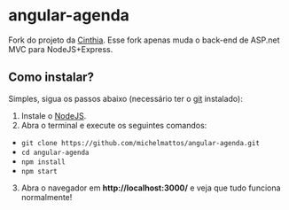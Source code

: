 # angular-agenda

Fork do projeto da [Cinthia](https://github.com/CinthiaPessanha/angular-agenda). Esse fork apenas muda o back-end de ASP.net MVC para NodeJS+Express.

## Como instalar?

Simples, sigua os passos abaixo (necessário ter o [git](https://git-scm.com/downloads) instalado):

1. Instale o [NodeJS](https://nodejs.org/en/download/stable/).
2. Abra o terminal e execute os seguintes comandos:
  * `git clone https://github.com/michelmattos/angular-agenda.git`
  * `cd angular-agenda`
  * `npm install`
  * `npm start`
3. Abra o navegador em **http://localhost:3000/** e veja que tudo funciona normalmente!
